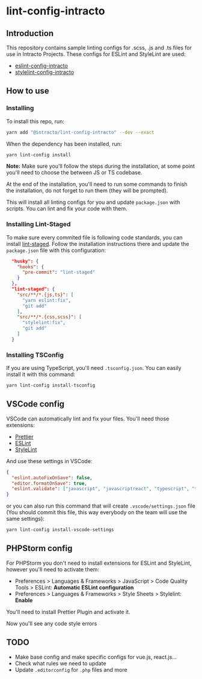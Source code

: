 # lint-config-intracto

## Introduction

This repository contains sample linting configs for .scss, .js and .ts files for use in Intracto Projects.
These configs for ESLint and StyleLint are used:

- [eslint-config-intracto](https://www.npmjs.com/package/@intracto/eslint-config-intracto)
- [stylelint-config-intracto](https://www.npmjs.com/package/@intracto/stylelint-config-intracto)

## How to use

### Installing

To install this repo, run:

```bash
yarn add "@intracto/lint-config-intracto" --dev --exact
```

When the dependency has been installed, run:

```bash
yarn lint-config install
```

**Note:** Make sure you'll follow the steps during the installation, at some point you'll need to choose the between JS or TS codebase.

At the end of the installation, you'll need to run some commands to finish the installation, do not forget to run them (they will be prompted).

This will install all linting configs for you and update `package.json` with scripts. You can lint and fix your code with them.

### Installing Lint-Staged

To make sure every commited file is following code standards, you can install [lint-staged](https://github.com/okonet/lint-staged). Follow the installation instructions there and update the `package.json` file with this configuration:

```json
  "husky": {
    "hooks": {
      "pre-commit": "lint-staged"
    }
  },
  "lint-staged": {
    "src/**/*.{js,ts}": [
      "yarn eslint:fix",
      "git add"
    ],
    "src/**/*.{css,scss}": [
      "stylelint:fix",
      "git add"
    ]
  }
```

### Installing TSConfig

If you are using TypeScript, you'll need `.tsconfig.json`. You can easily install it with this command:

```bash
yarn lint-config install-tsconfig
```

## VSCode config

VSCode can automatically lint and fix your files. You'll need those extensions:

- [Prettier](https://marketplace.visualstudio.com/items?itemName=esbenp.prettier-vscode)
- [ESLint](https://marketplace.visualstudio.com/items?itemName=dbaeumer.vscode-eslint)
- [StyleLint](https://github.com/thibaudcolas/vscode-stylelint)

And use these settings in VSCode:

```json
{
  "eslint.autoFixOnSave": false,
  "editor.formatOnSave": true,
  "eslint.validate": ["javascript", "javascriptreact", "typescript", "typescriptreact"]
}
```

or you can also run this command that will create `.vscode/settings.json` file (You should commit this file, this way everybody on the team will use the same settings):

```bash
yarn lint-config install-vscode-settings
```

## PHPStorm config

For PHPStorm you don't need to install extensions for ESLint and StyleLint, however you'll need to activate them:

- Preferences > Languages & Frameworks > JavaScript > Code Quality Tools > ESLint: **Automatic ESLint configuration**
- Preferences > Languages & Frameworks > Style Sheets > Stylelint: **Enable**

You'll need to install Prettier Plugin and activate it.

Now you'll see any code style errors

## TODO

- Make base config and make specific configs for vue.js, react.js...
- Check what rules we need to update
- Update `.editorconfig` for `.php` files and more

